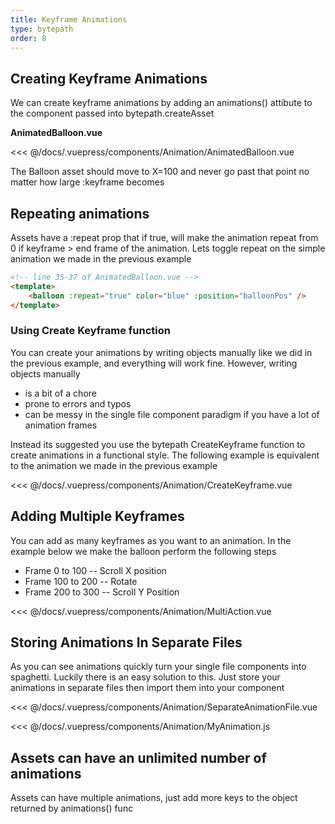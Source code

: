 ```yaml
---
title: Keyframe Animations
type: bytepath
order: 8
---
```

## Creating Keyframe Animations

We can create keyframe animations by adding an animations() attibute to the component passed into bytepath.createAsset

**AnimatedBalloon.vue**

<<< @/docs/.vuepress/components/Animation/AnimatedBalloon.vue

The Balloon asset should move to X=100 and never go past that point no matter how large :keyframe becomes

<Demo :end="1000" v-slot="{ keyframe }">
<Animation-AnimatedBalloon :keyframe="keyframe" />
</Demo>    


## Repeating animations

Assets have a :repeat prop that if true, will make the animation repeat from 0 if keyframe > end frame of the animation. 
Lets toggle repeat on the simple animation we made in the previous example 

```html
<!-- line 35-37 of AnimatedBalloon.vue -->
<template>
    <balloon :repeat="true" color="blue" :position="balloonPos" />
</template>
```

<Demo :end="1000" v-slot="{ keyframe }">
<Animation-AnimatedBalloon color="blue" :repeat="true" :keyframe="keyframe" />
</Demo> 


### Using Create Keyframe function
You can create your animations by writing objects manually like we did in the previous example, and everything will work fine.
However, writing objects manually 
 - is a bit of a chore 
 - prone to errors and typos 
 - can be messy in the single file component paradigm if you have a lot of animation frames
 
 Instead its suggested you use the bytepath CreateKeyframe function to create animations in a functional style. The following 
 example is equivalent to the animation we made in the previous example

<<< @/docs/.vuepress/components/Animation/CreateKeyframe.vue

<Demo :end="1000" v-slot="{ keyframe }">
<Animation-CreateKeyframe :keyframe="keyframe" />
</Demo>    




## Adding Multiple Keyframes
You can add as many keyframes as you want to an animation. In the example below we make the balloon perform the following steps
 - Frame 0 to 100 -- Scroll X position
  - Frame 100 to 200 -- Rotate
 - Frame 200 to 300 -- Scroll Y Position

<<< @/docs/.vuepress/components/Animation/MultiAction.vue

<Demo :end="1000" v-slot="{ keyframe }">
<Animation-MultiAction :keyframe="keyframe" />
</Demo>    


## Storing Animations In Separate Files

As you can see animations quickly turn your single file components into spaghetti. Luckily there is an easy solution to this. Just store your animations in separate files then import them into your component

<<< @/docs/.vuepress/components/Animation/SeparateAnimationFile.vue

<<< @/docs/.vuepress/components/Animation/MyAnimation.js


<Demo :end="1000" v-slot="{ keyframe }">
<Animation-SeparateAnimationFile :keyframe="keyframe" />
</Demo>

## Assets can have an unlimited number of animations 

Assets can have multiple animations, just add more keys to the object returned by animations() func 
